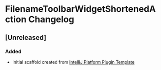 <!-- Keep a Changelog guide -> https://keepachangelog.com -->

# FilenameToolbarWidgetShortenedAction Changelog

## [Unreleased]
### Added
- Initial scaffold created from [IntelliJ Platform Plugin Template](https://github.com/JetBrains/intellij-platform-plugin-template)
